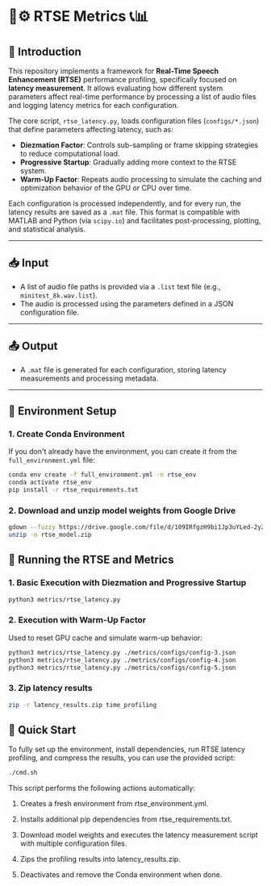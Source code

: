 # 🧠⚙️ RTSE Metrics 📞📊

## 📘 Introduction

This repository implements a framework for **Real-Time Speech Enhancement (RTSE)** performance profiling, specifically focused on **latency measurement**. It allows evaluating how different system parameters affect real-time performance by processing a list of audio files and logging latency metrics for each configuration.

The core script, `rtse_latency.py`, loads configuration files (`configs/*.json`) that define parameters affecting latency, such as:

- **Diezmation Factor**: Controls sub-sampling or frame skipping strategies to reduce computational load.
- **Progressive Startup**: Gradually adding more context to the RTSE system.
- **Warm-Up Factor**: Repeats audio processing to simulate the caching and optimization behavior of the GPU or CPU over time.

Each configuration is processed independently, and for every run, the latency results are saved as a `.mat` file. This format is compatible with MATLAB and Python (via `scipy.io`) and facilitates post-processing, plotting, and statistical analysis.

---

## 📥 Input

- A list of audio file paths is provided via a `.list` text file (e.g., `minitest_8k.wav.list`).
- The audio is processed using the parameters defined in a JSON configuration file.

---

## 📤 Output

- A `.mat` file is generated for each configuration, storing latency measurements and processing metadata.

---

## 🔧 Environment Setup

### 1. **Create Conda Environment**

If you don't already have the environment, you can create it from the `full_environment.yml` file:

```bash
conda env create -f full_environment.yml -n rtse_env
conda activate rtse_env
pip install -r rtse_requirements.txt
```
### 2. **Download and unzip model weights from Google Drive**
```bash
gdown --fuzzy https://drive.google.com/file/d/109IRfgzH9bi1Jp3uYLed-2yZkEavh_6F/view?usp=drive_link
unzip -o rtse_model.zip
```

## 🚀 Running the RTSE and Metrics
### 1. **Basic Execution with Diezmation and Progressive Startup**
```bash
python3 metrics/rtse_latency.py
```
### 2. **Execution with Warm-Up Factor**
Used to reset GPU cache and simulate warm-up behavior:
```bash
python3 metrics/rtse_latency.py ./metrics/configs/config-3.json
python3 metrics/rtse_latency.py ./metrics/configs/config-4.json
python3 metrics/rtse_latency.py ./metrics/configs/config-5.json
```
### 3. **Zip latency results**
```bash
zip -r latency_results.zip time_profiling
```

## 🔧 Quick Start
To fully set up the environment, install dependencies, run RTSE latency profiling, and compress the results, you can use the provided script:

```bash
./cmd.sh
```

This script performs the following actions automatically:


1. Creates a fresh environment from rtse_environment.yml.

2. Installs additional pip dependencies from rtse_requirements.txt.

3. Download model weights and executes the latency measurement script with multiple configuration files.

4. Zips the profiling results into latency_results.zip.

5. Deactivates and remove the Conda environment when done.
